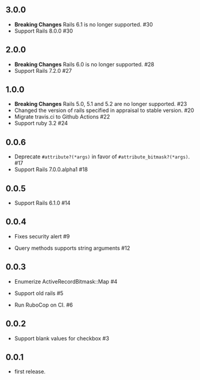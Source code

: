 ## 3.0.0

* **Breaking Changes** Rails 6.1 is no longer supported. #30
* Support Rails 8.0.0 #30

## 2.0.0

* **Breaking Changes** Rails 6.0 is no longer supported. #28
* Support Rails 7.2.0 #27

## 1.0.0

* **Breaking Changes** Rails 5.0, 5.1 and 5.2 are no longer supported. #23
* Changed the version of rails specified in appraisal to stable version. #20
* Migrate travis.ci to Github Actions #22
* Support ruby 3.2 #24

## 0.0.6

* Deprecate `#attribute?(*args)` in favor of `#attribute_bitmask?(*args)`. #17
* Support Rails 7.0.0.alpha1 #18

## 0.0.5

* Support Rails 6.1.0 #14

## 0.0.4

* Fixes security alert #9

* Query methods supports string arguments #12

## 0.0.3

* Enumerize ActiveRecordBitmask::Map #4

* Support old rails #5

* Run RuboCop on CI. #6

## 0.0.2

* Support blank values for checkbox #3

## 0.0.1

* first release.
